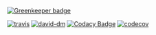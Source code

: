
[![Greenkeeper badge](https://badges.greenkeeper.io/marco-carvalho/music.svg)](https://greenkeeper.io/)

[travis-image]: https://travis-ci.org/marco-carvalho/music.svg
[travis-url]: https://travis-ci.org/marco-carvalho/music
[david-dm-image]: https://david-dm.org/marco-carvalho/music/status.svg
[david-dm-url]: https://david-dm.org/marco-carvalho/music
[codacy-image]: https://api.codacy.com/project/badge/Grade/718bdc2b24e14c229d93cd92980145ec
[codacy-url]: https://app.codacy.com/app/marco-carvalho/music/dashboard
[codecov-image]: https://codecov.io/gh/marco-carvalho/music/branch/master/graph/badge.svg
[codecov-url]: https://codecov.io/gh/marco-carvalho/music

[![travis][travis-image]][travis-url]
[![david-dm][david-dm-image]][david-dm-url]
[![Codacy Badge][codacy-image]][codacy-url]
[![codecov][codecov-image]][codecov-url]